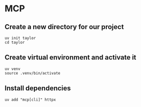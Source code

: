 # MCP 

## Create a new directory for our project
```comandline
uv init taylor
cd taylor
```

## Create virtual environment and activate it
```comandline
uv venv
source .venv/bin/activate
```

## Install dependencies
```comandline
uv add "mcp[cli]" httpx
```
